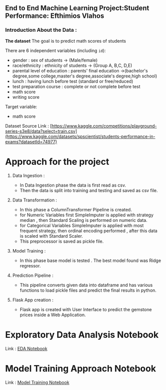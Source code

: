 ## End to End Machine Learning Project:Student Performance: Efthimios Vlahos

### Introduction About the Data :

**The dataset** The goal is to predict math scores of students

There are 6 independent variables (including `id`):

* gender : sex of students -> (Male/female)
* race/ethnicity : ethnicity of students -> (Group A, B,C, D,E)
* parental level of education : parents' final education ->(bachelor's degree,some college,master's degree,associate's degree,high school)
* lunch : having lunch before test (standard or free/reduced)
* test preparation course : complete or not complete before test
* math score
* writing score

Target variable:
* math score

Dataset Source Link :
[https://www.kaggle.com/competitions/playground-series-s3e8/data?select=train.csv](https://www.kaggle.com/datasets/spscientist/students-performance-in-exams?datasetId=74977)

# Approach for the project 

1. Data Ingestion : 
    * In Data Ingestion phase the data is first read as csv. 
    * Then the data is split into training and testing and saved as csv file.

2. Data Transformation : 
    * In this phase a ColumnTransformer Pipeline is created.
    * for Numeric Variables first SimpleImputer is applied with strategy median , then Standard Scaling is performed on numeric data.
    * for Categorical Variables SimpleImputer is applied with most frequent strategy, then ordinal encoding performed , after this data is scaled with Standard Scaler.
    * This preprocessor is saved as pickle file.

3. Model Training : 
    * In this phase base model is tested . The best model found was Ridge regressor.

4. Prediction Pipeline : 
    * This pipeline converts given data into dataframe and has various functions to load pickle files and predict the final results in python.

5. Flask App creation : 
    * Flask app is created with User Interface to predict the gemstone prices inside a Web Application.

# Exploratory Data Analysis Notebook

Link : [EDA Notebook](https://github.com/EfthimiosVlahos/Student-Performance-End-to-End-ML-Project/blob/main/notebook/1%20.%20EDA%20STUDENT%20PERFORMANCE%20.ipynb)

# Model Training Approach Notebook

Link : [Model Training Notebook](https://github.com/EfthimiosVlahos/Student-Performance-End-to-End-ML-Project/blob/main/notebook/2.%20MODEL%20TRAINING.ipynb)
